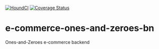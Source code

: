  [![HoundCI](https://img.shields.io/badge/reviewed%20by-Hound-%23a873d1.svg)](https://houndci.com)
  [![Coverage Status](https://coveralls.io/repos/github/atlp-rwanda/e-commerce-ones-and-zeroes-bn/badge.svg?branch=develop)](https://coveralls.io/github/atlp-rwanda/e-commerce-ones-and-zeroes-bn?branch=develop)


 # e-commerce-ones-and-zeroes-bn
Ones-and-Zeroes e-commerce backend 
